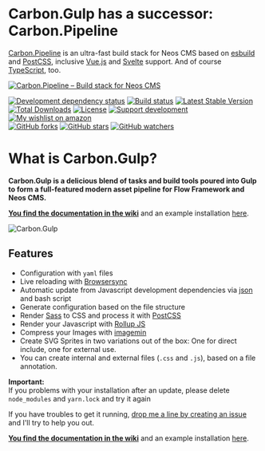 # Carbon.Gulp has a successor: Carbon.Pipeline

[Carbon.Pipeline] is an ultra-fast build stack for Neos CMS based on [esbuild] and [PostCSS], inclusive [Vue.js] and [Svelte] support. And of course [TypeScript], too.

[![Carbon.Pipeline – Build stack for Neos CMS][preview]][Carbon.Pipeline]

[![Development dependency status](https://david-dm.org/CarbonPackages/Carbon.Gulp/dev-status.svg)](https://david-dm.org/CarbonPackages/Carbon.Gulp?type=dev)
[![Build status](https://api.travis-ci.com/CarbonPackages/Carbon.Gulp.svg)](https://travis-ci.com/CarbonPackages/Carbon.Gulp)
[![Latest Stable Version](https://poser.pugx.org/carbon/gulp/v/stable)](https://packagist.org/packages/carbon/gulp)
[![Total Downloads](https://poser.pugx.org/carbon/gulp/downloads)](https://packagist.org/packages/carbon/gulp)
[![License](https://poser.pugx.org/carbon/gulp/license)](LICENSE)
[![Support development](https://img.shields.io/badge/Donate-PayPal-yellow.svg)](https://www.paypal.me/Jonnitto/20eur)
[![My wishlist on amazon](https://img.shields.io/badge/Wishlist-Amazon-yellow.svg)](https://www.amazon.de/hz/wishlist/ls/2WPGORAVYF39B?&sort=default)  
[![GitHub forks](https://img.shields.io/github/forks/CarbonPackages/Carbon.Gulp.svg?style=social&label=Fork)](https://github.com/CarbonPackages/Carbon.Gulp/fork)
[![GitHub stars](https://img.shields.io/github/stars/CarbonPackages/Carbon.Gulp.svg?style=social&label=Stars)](https://github.com/CarbonPackages/Carbon.Gulp/stargazers)
[![GitHub watchers](https://img.shields.io/github/watchers/CarbonPackages/Carbon.Gulp.svg?style=social&label=Watch)](https://github.com/CarbonPackages/Carbon.Gulp/subscription)

# What is Carbon.Gulp?

**Carbon.Gulp is a delicious blend of tasks and build tools poured into Gulp to form a full-featured modern asset pipeline for Flow Framework and Neos CMS.**

**[You find the documentation in the wiki](https://github.com/CarbonPackages/Carbon.Gulp/wiki)** and an example installation [here](https://github.com/jonnitto/CarbonGulpExample).

![Carbon.Gulp](https://github.com/jonnitto/Carbon.Gulp/wiki/Assets/Logo.png)

## Features

-   Configuration with `yaml` files
-   Live reloading with [Browsersync](https://browsersync.io/)
-   Automatic update from Javascript development dependencies via [json](https://www.npmjs.com/package/json) and bash script
-   Generate configuration based on the file structure
-   Render [Sass](http://sass-lang.com) to CSS and process it with [PostCSS](http://postcss.org)
-   Render your Javascript with [Rollup JS](http://rollupjs.org)
-   Compress your Images with [imagemin](https://www.npmjs.com/package/gulp-imagemin)
-   Create SVG Sprites in two variations out of the box: One for direct include, one for external use.
-   You can create internal and external files (`.css` and `.js`), based on a file annotation.

**Important:**  
If you problems with your installation after an update, please delete `node_modules` and `yarn.lock` and try it again

If you have troubles to get it running, [drop me a line by creating an issue](https://github.com/CarbonPackages/Carbon.Gulp/issues) and I'll try to help you out.

**[You find the documentation in the wiki](https://github.com/CarbonPackages/Carbon.Gulp/wiki)** and an example installation [here](https://github.com/jonnitto/CarbonGulpExample).

[carbon.pipeline]: https://github.com/CarbonPackages/Carbon.Pipeline#readme
[preview]: https://repository-images.githubusercontent.com/377838441/de0f0b80-d2df-11eb-86a9-7988d27d4ab0
[esbuild]: https://esbuild.github.io
[postcss]: https://postcss.org
[typescript]: https://www.typescriptlang.org
[svelte]: https://svelte.dev
[vue.js]: https://vuejs.org
